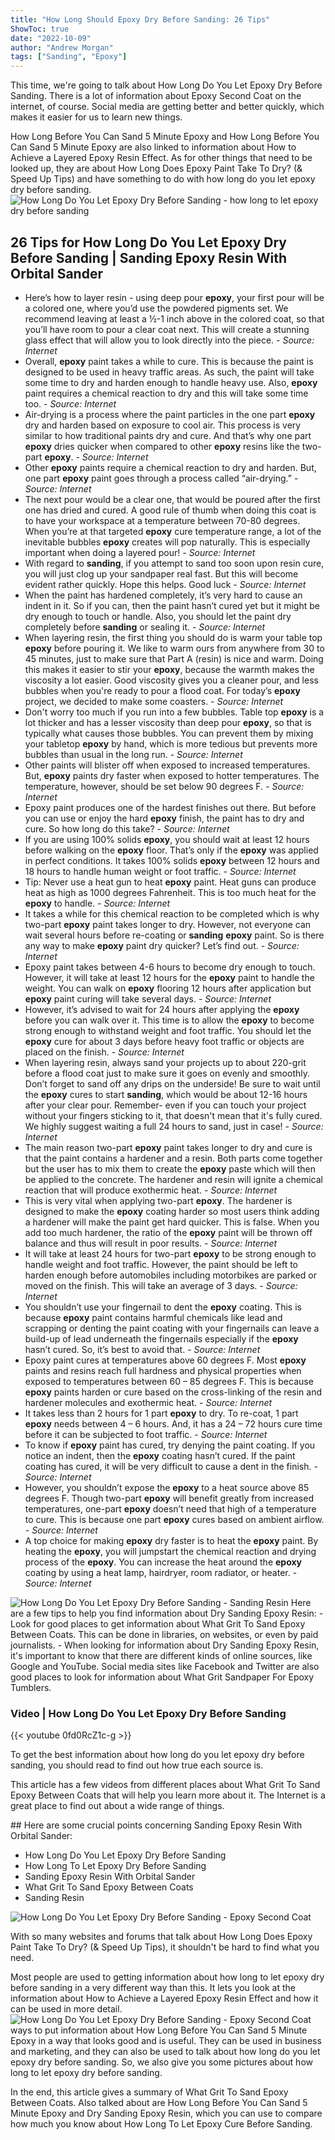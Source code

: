 ```yaml
---
title: "How Long Should Epoxy Dry Before Sanding: 26 Tips"
ShowToc: true 
date: "2022-10-09"
author: "Andrew Morgan" 
tags: ["Sanding", "Epoxy"]
---
```


	
This time, we're going to talk about How Long Do You Let Epoxy Dry Before Sanding. There is a lot of information about Epoxy Second Coat on the internet, of course. Social media are getting better and better quickly, which makes it easier for us to learn new things.

How Long Before You Can Sand 5 Minute Epoxy and How Long Before You Can Sand 5 Minute Epoxy are also linked to information about How to Achieve a Layered Epoxy Resin Effect. As for other things that need to be looked up, they are about How Long Does Epoxy Paint Take To Dry? (& Speed Up Tips) and have something to do with how long do you let epoxy dry before sanding.
<img loading="lazy" src="http://photos.demandstudios.com/getty/article/41/10/87766760_XS.jpg" onerror="this.onerror=null;this.src='https://blogger.googleusercontent.com/img/a/AVvXsEhe7F7TRXHtjiKvHb5vS7DmnxvpHiDyoYyYvm1nHB3Qp2_w3BnM6A2eq4v7FYxCC9bfZt3a9vIMtAYEKUiaDQbHMg-ViyGmRIj39MLp0bGFfgfYw1Dc9q_H-T0wiTm3l0Uq42dETrN9eC8aGJ9_IORZsxST1AcLR7np1koOfcc7tnHa4S8Mwz_xD9d0=s16000';" alt="How Long Do You Let Epoxy Dry Before Sanding - how long to let epoxy dry before sanding" >

## 26 Tips for How Long Do You Let Epoxy Dry Before Sanding | Sanding Epoxy Resin With Orbital Sander
-   Here’s how to layer resin - using deep pour **epoxy**, your first pour will be a colored one, where you’d use the powdered pigments set. We recommend leaving at least a ½-1 inch above in the colored coat, so that you’ll have room to pour a clear coat next. This will create a stunning glass effect that will allow you to look directly into the piece. - <cite>Source: Internet</cite>
-   Overall, **epoxy** paint takes a while to cure. This is because the paint is designed to be used in heavy traffic areas. As such, the paint will take some time to dry and harden enough to handle heavy use. Also, **epoxy** paint requires a chemical reaction to dry and this will take some time too. - <cite>Source: Internet</cite>
-   Air-drying is a process where the paint particles in the one part **epoxy** dry and harden based on exposure to cool air. This process is very similar to how traditional paints dry and cure. And that’s why one part **epoxy** dries quicker when compared to other **epoxy** resins like the two-part **epoxy**. - <cite>Source: Internet</cite>
-   Other **epoxy** paints require a chemical reaction to dry and harden. But, one part **epoxy** paint goes through a process called “air-drying.” - <cite>Source: Internet</cite>
-   The next pour would be a clear one, that would be poured after the first one has dried and cured. A good rule of thumb when doing this coat is to have your workspace at a temperature between 70-80 degrees. When you’re at that targeted **epoxy** cure temperature range, a lot of the inevitable bubbles **epoxy** creates will pop naturally. This is especially important when doing a layered pour! - <cite>Source: Internet</cite>
-   With regard to **sanding**, if you attempt to sand too soon upon resin cure, you will just clog up your sandpaper real fast. But this will become evident rather quickly. Hope this helps. Good luck - <cite>Source: Internet</cite>
-   When the paint has hardened completely, it’s very hard to cause an indent in it. So if you can, then the paint hasn’t cured yet but it might be dry enough to touch or handle. Also, you should let the paint dry completely before **sanding** or sealing it. - <cite>Source: Internet</cite>
-   When layering resin, the first thing you should do is warm your table top **epoxy** before pouring it. We like to warm ours from anywhere from 30 to 45 minutes, just to make sure that Part A (resin) is nice and warm. Doing this makes it easier to stir your **epoxy**, because the warmth makes the viscosity a lot easier. Good viscosity gives you a cleaner pour, and less bubbles when you're ready to pour a flood coat. For today’s **epoxy** project, we decided to make some coasters. - <cite>Source: Internet</cite>
-   Don't worry too much if you run into a few bubbles. Table top **epoxy** is a lot thicker and has a lesser viscosity than deep pour **epoxy**, so that is typically what causes those bubbles. You can prevent them by mixing your tabletop **epoxy** by hand, which is more tedious but prevents more bubbles than usual in the long run. - <cite>Source: Internet</cite>
-   Other paints will blister off when exposed to increased temperatures. But, **epoxy** paints dry faster when exposed to hotter temperatures. The temperature, however, should be set below 90 degrees F. - <cite>Source: Internet</cite>
-   Epoxy paint produces one of the hardest finishes out there. But before you can use or enjoy the hard **epoxy** finish, the paint has to dry and cure. So how long do this take? - <cite>Source: Internet</cite>
-   If you are using 100% solids **epoxy**, you should wait at least 12 hours before walking on the **epoxy** floor. That’s only if the **epoxy** was applied in perfect conditions. It takes 100% solids **epoxy** between 12 hours and 18 hours to handle human weight or foot traffic. - <cite>Source: Internet</cite>
-   Tip: Never use a heat gun to heat **epoxy** paint. Heat guns can produce heat as high as 1000 degrees Fahrenheit. This is too much heat for the **epoxy** to handle. - <cite>Source: Internet</cite>
-   It takes a while for this chemical reaction to be completed which is why two-part **epoxy** paint takes longer to dry. However, not everyone can wait several hours before re-coating or **sanding** **epoxy** paint. So is there any way to make **epoxy** paint dry quicker? Let’s find out. - <cite>Source: Internet</cite>
-   Epoxy paint takes between 4-6 hours to become dry enough to touch. However, it will take at least 12 hours for the **epoxy** paint to handle the weight. You can walk on **epoxy** flooring 12 hours after application but **epoxy** paint curing will take several days. - <cite>Source: Internet</cite>
-   However, it’s advised to wait for 24 hours after applying the **epoxy** before you can walk over it. This time is to allow the **epoxy** to become strong enough to withstand weight and foot traffic. You should let the **epoxy** cure for about 3 days before heavy foot traffic or objects are placed on the finish. - <cite>Source: Internet</cite>
-   When layering resin, always sand your projects up to about 220-grit before a flood coat just to make sure it goes on evenly and smoothly. Don’t forget to sand off any drips on the underside! Be sure to wait until the **epoxy** cures to start **sanding**, which would be about 12-16 hours after your clear pour. Remember- even if you can touch your project without your fingers sticking to it, that doesn't mean that it's fully cured. We highly suggest waiting a full 24 hours to sand, just in case! - <cite>Source: Internet</cite>
-   The main reason two-part **epoxy** paint takes longer to dry and cure is that the paint contains a hardener and a resin. Both parts come together but the user has to mix them to create the **epoxy** paste which will then be applied to the concrete. The hardener and resin will ignite a chemical reaction that will produce exothermic heat. - <cite>Source: Internet</cite>
-   This is very vital when applying two-part **epoxy**. The hardener is designed to make the **epoxy** coating harder so most users think adding a hardener will make the paint get hard quicker. This is false. When you add too much hardener, the ratio of the **epoxy** paint will be thrown off balance and thus will result in poor results. - <cite>Source: Internet</cite>
-   It will take at least 24 hours for two-part **epoxy** to be strong enough to handle weight and foot traffic. However, the paint should be left to harden enough before automobiles including motorbikes are parked or moved on the finish. This will take an average of 3 days. - <cite>Source: Internet</cite>
-   You shouldn’t use your fingernail to dent the **epoxy** coating. This is because **epoxy** paint contains harmful chemicals like lead and scrapping or denting the paint coating with your fingernails can leave a build-up of lead underneath the fingernails especially if the **epoxy** hasn’t cured. So, it’s best to avoid that. - <cite>Source: Internet</cite>
-   Epoxy paint cures at temperatures above 60 degrees F. Most **epoxy** paints and resins reach full hardness and physical properties when exposed to temperatures between 60 – 85 degrees F. This is because **epoxy** paints harden or cure based on the cross-linking of the resin and hardener molecules and exothermic heat. - <cite>Source: Internet</cite>
-   It takes less than 2 hours for 1 part **epoxy** to dry. To re-coat, 1 part **epoxy** needs between 4 – 6 hours. And, it has a 24 – 72 hours cure time before it can be subjected to foot traffic. - <cite>Source: Internet</cite>
-   To know if **epoxy** paint has cured, try denying the paint coating. If you notice an indent, then the **epoxy** coating hasn’t cured. If the paint coating has cured, it will be very difficult to cause a dent in the finish. - <cite>Source: Internet</cite>
-   However, you shouldn’t expose the **epoxy** to a heat source above 85 degrees F. Though two-part **epoxy** will benefit greatly from increased temperatures, one-part **epoxy** doesn’t need that high of a temperature to cure. This is because one part **epoxy** cures based on ambient airflow. - <cite>Source: Internet</cite>
-   A top choice for making **epoxy** dry faster is to heat the **epoxy** paint. By heating the **epoxy**, you will jumpstart the chemical reaction and drying process of the **epoxy**. You can increase the heat around the **epoxy** coating by using a heat lamp, hairdryer, room radiator, or heater. - <cite>Source: Internet</cite>


<img loading="lazy" src="http://www.thexbfl.com/The_Xbox_Football_League/Boba_Fett_Don_Post_Helmet_files/Img_8494RS.jpg" onerror="this.onerror=null;this.src='https://blogger.googleusercontent.com/img/a/AVvXsEhe7F7TRXHtjiKvHb5vS7DmnxvpHiDyoYyYvm1nHB3Qp2_w3BnM6A2eq4v7FYxCC9bfZt3a9vIMtAYEKUiaDQbHMg-ViyGmRIj39MLp0bGFfgfYw1Dc9q_H-T0wiTm3l0Uq42dETrN9eC8aGJ9_IORZsxST1AcLR7np1koOfcc7tnHa4S8Mwz_xD9d0=s16000';" alt="How Long Do You Let Epoxy Dry Before Sanding - Sanding Resin" >
Here are a few tips to help you find information about Dry Sanding Epoxy Resin:
- Look for good places to get information about What Grit To Sand Epoxy Between Coats. This can be done in libraries, on websites, or even by paid journalists.
- When looking for information about Dry Sanding Epoxy Resin, it's important to know that there are different kinds of online sources, like Google and YouTube. Social media sites like Facebook and Twitter are also good places to look for information about What Grit Sandpaper For Epoxy Tumblers.

### Video | How Long Do You Let Epoxy Dry Before Sanding
{{< youtube 0fd0RcZ1c-g >}} 

To get the best information about how long do you let epoxy dry before sanding, you should read to find out how true each source is.

This article has a few videos from different places about What Grit To Sand Epoxy Between Coats that will help you learn more about it. The Internet is a great place to find out about a wide range of things.
<script async="async" data-cfasync="false" src="//normallydemandedalter.com/fe63df3c5408708b15d8dc3d9b206b31/invoke.js"></script>
<div id="container-fe63df3c5408708b15d8dc3d9b206b31"></div>
## Here are some crucial points concerning Sanding Epoxy Resin With Orbital Sander:

- How Long Do You Let Epoxy Dry Before Sanding
- How Long To Let Epoxy Dry Before Sanding
- Sanding Epoxy Resin With Orbital Sander
- What Grit To Sand Epoxy Between Coats
- Sanding Resin

 <img loading="lazy" src="https://ardec.ca/media/blog/dsc_0196_1.jpg" onerror="this.onerror=null;this.src='https://blogger.googleusercontent.com/img/a/AVvXsEhe7F7TRXHtjiKvHb5vS7DmnxvpHiDyoYyYvm1nHB3Qp2_w3BnM6A2eq4v7FYxCC9bfZt3a9vIMtAYEKUiaDQbHMg-ViyGmRIj39MLp0bGFfgfYw1Dc9q_H-T0wiTm3l0Uq42dETrN9eC8aGJ9_IORZsxST1AcLR7np1koOfcc7tnHa4S8Mwz_xD9d0=s16000';" alt="How Long Do You Let Epoxy Dry Before Sanding - Epoxy Second Coat" >

With so many websites and forums that talk about How Long Does Epoxy Paint Take To Dry? (& Speed Up Tips), it shouldn't be hard to find what you need.

Most people are used to getting information about how long to let epoxy dry before sanding in a very different way than this. It lets you look at the information about How to Achieve a Layered Epoxy Resin Effect and how it can be used in more detail.
<img loading="lazy" src="http://www.thexbfl.com/The_Xbox_Football_League/Boba_Fett_Don_Post_Helmet_files/DPFettRF.jpg" onerror="this.onerror=null;this.src='https://blogger.googleusercontent.com/img/a/AVvXsEhe7F7TRXHtjiKvHb5vS7DmnxvpHiDyoYyYvm1nHB3Qp2_w3BnM6A2eq4v7FYxCC9bfZt3a9vIMtAYEKUiaDQbHMg-ViyGmRIj39MLp0bGFfgfYw1Dc9q_H-T0wiTm3l0Uq42dETrN9eC8aGJ9_IORZsxST1AcLR7np1koOfcc7tnHa4S8Mwz_xD9d0=s16000';" alt="How Long Do You Let Epoxy Dry Before Sanding - Epoxy Second Coat" >
ways to put information about How Long Before You Can Sand 5 Minute Epoxy in a way that looks good and is useful. They can be used in business and marketing, and they can also be used to talk about how long do you let epoxy dry before sanding. So, we also give you some pictures about how long to let epoxy dry before sanding.

In the end, this article gives a summary of What Grit To Sand Epoxy Between Coats. Also talked about are How Long Before You Can Sand 5 Minute Epoxy and Dry Sanding Epoxy Resin, which you can use to compare how much you know about How Long To Let Epoxy Cure Before Sanding.
	
	

